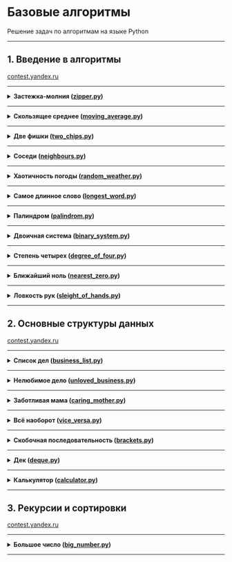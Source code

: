 # Базовые алгоритмы

Решение задач по алгоритмам на языке Python

---

## 1. Введение в алгоритмы

[contest.yandex.ru](https://contest.yandex.ru/contest/23389/problems/)

---

<details>
<summary>
<b>Застежка-молния (<a href="introduction/zipper.py">zipper.py</a>)</b>
</summary>
  
#### Условие
Даны два массива чисел длины n. Составьте из них один массив длины 2n,
в котором числа из входных массивов чередуются (первый — второй — первый — второй — ...).
При этом относительный порядок следования чисел из одного массива должен быть сохранён. 
  
#### Формат ввода
В первой строке записано целое число n –— длина каждого из массивов, 1 ≤ n ≤ 1000.
Во второй строке записано n чисел из первого массива, через пробел.
В третьей строке –— n чисел из второго массива.
Значения всех чисел –— натуральные и не превосходят 1000.

#### Формат вывода
Выведите 2n чисел из объединённого массива через пробел.
  
#### Пример 1
<table><tbody>
  <tr>
  <td><b>Ввод</b></td>
  <td><b>Вывод</b></td>  
  </tr>
  <tr>
    <td valign='top'>
      3<br>
      1 2 3<br>
      4 5 6<br>      
    </td>
    <td valign='top'>
      1 4 2 5 3 6<br>
    </td>      
  </tr>
</tbody></table>
  
#### Пример 2
<table><tbody>
  <tr>
  <td><b>Ввод</b></td>
  <td><b>Вывод</b></td>  
  </tr>
  <tr>
    <td valign='top'>
      1<br>
      1<br>
      2<br>
    </td>
    <td valign='top'>
      1 2<br>
    </td>
  </tr>    
</tbody></table>
  
#### Пример 3
<table><tbody>
  <tr>
   <td><b>Ввод</b></td>
   <td><b>Вывод</b></td>    
  </tr>
  <tr>
    <td valign='top'>
      3<br>
      1 8 9<br>
      2 3 1<br>
    </td>
    <td valign='top'>
      1 2 8 3 9 1<br>
    </td>
  </tr>
</tbody></table>
  
</details>

------

<details>
  <summary>
  <b>Скользящее среднее (<a href="introduction/moving_average.py">moving_average.py</a>)</b>
  </summary>
  
#### Условие
Вам дана статистика по числу запросов в секунду к вашему любимому рекомендательному сервису.
Измерения велись n секунд.
В секунду i поступает qi запросов.
Примените метод скользящего среднего с длиной окна k к этим данным и выведите результат. 
  
#### Формат ввода
В первой строке передаётся натуральное число n, количество секунд, в течение которых велись измерения. 1 ≤ n ≤ 105
Во второй строке через пробел записаны n целых неотрицательных чисел qi, каждое лежит в диапазоне от 0 до 103.
В третьей строке записано натуральное число k (1 ≤ k ≤ n) – окно сглаживания.
Примечание для Go:
Заметьте, что в данной задаче достаточно большой размер ввода. Поэтому необходимо задавать размер буфера для сканнера хотя бы 600 Кб.

#### Формат вывода
Выведите через пробел результат применения метода скользящего среднего к серии измерений.
Должно быть выведено n - k + 1 элементов, каждый элемент — вещественное (дробное) число.
  
#### Пример 1
<table><tbody>
  <tr>
  <td><b>Ввод</b></td>
  <td><b>Вывод</b></td>  
  </tr>
  <tr>
    <td valign='top'>
      7<br>
      1 2 3 4 5 6 7<br>
      4<br>      
    </td>
    <td valign='top'>
      2.5 3.5 4.5 5.5<br>
    </td>      
  </tr>
</tbody></table>
  
#### Пример 2
<table><tbody>
  <tr>
  <td><b>Ввод</b></td>
  <td><b>Вывод</b></td>  
  </tr>
  <tr>
    <td valign='top'>
      9<br>
      9 3 2 0 1 5 1 0 0<br>
      3<br>
    </td>
    <td valign='top'>
      4.6666666667 1.666666667 1 2 2.333333335 2 0.3333333<br>
    </td>
  </tr>    
</tbody></table>
  
#### Пример 3
<table><tbody>
  <tr>
   <td><b>Ввод</b></td>
   <td><b>Вывод</b></td>    
  </tr>
  <tr>
    <td valign='top'>
      5<br>
      1 2 3 4 5<br>
      5<br>
    </td>
    <td valign='top'>
      3<br>
    </td>
  </tr>
</tbody></table>

</details>

------

<details>
<summary>
<b>Две фишки (<a href="introduction/two_chips.py">two_chips.py</a>)</b>
</summary>
  
#### Условие
Рита и Гоша играют в игру. У Риты есть n фишек, на каждой из которых написано количество очков.
Сначала Гоша называет число k, затем Рита должна выбрать две фишки, сумма очков на которых равна заданному числу.
Рите надоело искать фишки самой, и она решила применить свои навыки программирования для решения этой задачи.
Помогите ей написать программу для поиска нужных фишек.
  
#### Формат ввода
В первой строке записано количество фишек n, 2 ≤ n ≤ 104.
Во второй строке записано n целых чисел —– очки на фишках Риты в диапазоне от -105 до 105.
В третьей строке —– загаданное Гошей целое число k, -105 ≤ k ≤ 105.

#### Формат вывода
Нужно вывести два числа —– очки на двух фишках, в сумме дающие k.
Если таких пар несколько, то можно вывести любую из них.
Если таких пар не существует, то вывести «None».
  
#### Пример 1
<table><tbody>
  <tr>
  <td><b>Ввод</b></td>
  <td><b>Вывод</b></td>  
  </tr>
  <tr>
    <td valign='top'>
      6<br>
      -1 -1 -9 -7 3 -6<br>
      2<br>      
    </td>
    <td valign='top'>
      -1 3<br>
    </td>      
  </tr>
</tbody></table>
  
#### Пример 2
<table><tbody>
  <tr>
  <td><b>Ввод</b></td>
  <td><b>Вывод</b></td>  
  </tr>
  <tr>
    <td valign='top'>
      8<br>
      6 2 8 -3 1 1 6 10<br>
      100<br>
    </td>
    <td valign='top'>
      None<br>
    </td>
  </tr>    
</tbody></table>

</details>

------

<details>
<summary>
<b>Соседи (<a href="introduction/neighbours.py">neighbours.py</a>)</b>
</summary>
  
#### Условие
Дана матрица. Нужно написать функцию, которая для элемента возвращает всех его соседей.
Соседним считается элемент, находящийся от текущего на одну ячейку влево, вправо, вверх или вниз.
Диагональные элементы соседними не считаются.
Например, в матрице A соседними элементами для (0, 0) будут 2 и 0. А для (2, 1) –— 1, 2, 7, 7.
  
#### Формат ввода
В первой строке задано n — количество строк матрицы. Во второй — количество столбцов m.
Числа m и n не превосходят 1000. В следующих n строках задана матрица.
Элементы матрицы — целые числа, по модулю не превосходящие 1000.
В последних двух строках записаны координаты элемента, соседей которого нужно найти.
Индексация начинается с нуля.

#### Формат вывода
Напечатайте нужные числа в возрастающем порядке через пробел.
  
#### Пример 1
<table><tbody>
  <tr>
  <td><b>Ввод</b></td>
  <td><b>Вывод</b></td>  
  </tr>
  <tr>
    <td valign='top'>
      4<br>
      3<br>
      1 2 3<br>
      0 2 6<br>
      7 4 1<br>
      2 7 0<br>
      3<br>
      0<br>
    </td>
    <td valign='top'>
      7 7<br>
    </td>      
  </tr>
</tbody></table>
  
#### Пример 2
<table><tbody>
  <tr>
  <td><b>Ввод</b></td>
  <td><b>Вывод</b></td>  
  </tr>
  <tr>
    <td valign='top'>
      4<br>
      3<br>
      1 2 3<br>
      0 2 6<br>
      7 4 1<br>
      2 7 0<br>
      0<br>
      0<br>
    </td>
    <td valign='top'>
      0 2<br>
    </td>
  </tr>    
</tbody></table>

</details>

------

<details>
<summary>
<b>Хаотичность погоды (<a href="introduction/random_weather.py">random_weather.py</a>)</b>
</summary>
  
#### Условие
Метеорологическая служба вашего города решила исследовать погоду новым способом.
Под температурой воздуха в конкретный день будем понимать максимальную температуру в этот день.
Под хаотичностью погоды за n дней служба понимает количество дней, в которые температура строго больше, 
чем в день до (если такой существует) и в день после текущего (если такой существует).
Например, если за 5 дней максимальная температура воздуха составляла [1, 2, 5, 4, 8] градусов,
то хаотичность за этот период равна 2: в 3-й и 5-й дни выполнялись описанные условия.
Определите по ежедневным показаниям температуры хаотичность погоды за этот период.
Заметим, что если число показаний n=1, то единственный день будет хаотичным.
  
#### Формат ввода
В первой строке дано число n –— длина периода измерений в днях, 1 ≤ n≤ 105. 
Во второй строке даны n целых чисел –— значения температуры в каждый из n дней.
Значения температуры не превосходят 273 по модулю.

#### Формат вывода
Выведите единственное число — хаотичность за данный период.
  
#### Пример 1
<table><tbody>
  <tr>
  <td><b>Ввод</b></td>
  <td><b>Вывод</b></td>  
  </tr>
  <tr>
    <td valign='top'>
      7<br>
      -1 -10 -8 0 2 0 5<br>
    </td>
    <td valign='top'>
      3<br>
    </td>      
  </tr>
</tbody></table>
  
#### Пример 2
<table><tbody>
  <tr>
  <td><b>Ввод</b></td>
  <td><b>Вывод</b></td>  
  </tr>
  <tr>
    <td valign='top'>
      5<br>
      1 2 5 4 8<br>
    </td>
    <td valign='top'>
      2<br>
    </td>
  </tr>    
</tbody></table>

</details>

------

<details>
<summary>
<b>Самое длинное слово (<a href="introduction/longest_word.py">longest_word.py</a>)</b>
</summary>
  
#### Условие
Чтобы подготовиться к семинару, Гоше надо прочитать статью по эффективному менеджменту.
Так как Гоша хочет спланировать день заранее, ему необходимо оценить сложность статьи.
Он придумал такой метод оценки: берётся случайное предложение из текста и в нём ищется самое длинное слово.
Его длина и будет условной сложностью статьи.
Помогите Гоше справиться с этой задачей.
  
#### Формат ввода
В первой строке дана длина текста L (1 ≤ L ≤ 105).
В следующей строке записан текст, состоящий из строчных латинских букв и пробелов.
Слово —– последовательность букв, не разделённых пробелами. 
Пробелы могут стоять в самом начале строки и в самом её конце.
Текст заканчивается переносом строки, этот символ не включается в число остальных L символов.

#### Формат вывода
В первой строке выведите самое длинное слово. Во второй строке выведите его длину.
Если подходящих слов несколько, выведите то, которое встречается раньше.
  
#### Пример 1
<table><tbody>
  <tr>
  <td><b>Ввод</b></td>
  <td><b>Вывод</b></td>  
  </tr>
  <tr>
    <td valign='top'>
      19<br>
      i love segment tree<br>
    </td>
    <td valign='top'>
      segment<br>
      7<br>
    </td>      
  </tr>
</tbody></table>
  
#### Пример 2
<table><tbody>
  <tr>
  <td><b>Ввод</b></td>
  <td><b>Вывод</b></td>  
  </tr>
  <tr>
    <td valign='top'>
      21<br>
      frog jumps from river<br>
    </td>
    <td valign='top'>
      jumps<br>
      5<br>
    </td>
  </tr>    
</tbody></table>

</details>

------

<details>
<summary>
<b>Палиндром (<a href="introduction/palindrom.py">palindrom.py</a>)</b>
</summary>
  
#### Условие
Помогите Васе понять, будет ли фраза палиндромом.
Учитываются только буквы и цифры, заглавные и строчные буквы считаются одинаковыми.
Решение должно работать за O(N), где N — длина строки на входе.
  
#### Формат ввода
В единственной строке записана фраза или слово.
Буквы могут быть только латинские. Длина текста не превосходит 20000 символов.
Фраза может состоять из строчных и прописных латинских букв, цифр, знаков препинания.

#### Формат вывода
Выведите «True», если фраза является палиндромом, и «False», если не является.
  
#### Пример 1
<table><tbody>
  <tr>
  <td><b>Ввод</b></td>
  <td><b>Вывод</b></td>  
  </tr>
  <tr>
    <td valign='top'>
      A man, a plan, a canal: Panama<br>
    </td>
    <td valign='top'>
      True<br>
    </td>      
  </tr>
</tbody></table>
  
#### Пример 2
<table><tbody>
  <tr>
  <td><b>Ввод</b></td>
  <td><b>Вывод</b></td>  
  </tr>
  <tr>
    <td valign='top'>
      zo<br>
    </td>
    <td valign='top'>
      False<br>
    </td>
  </tr>    
</tbody></table>

</details>

------

<details>
<summary>
<b>Двоичная система (<a href="introduction/binary_system.py">binary_system.py</a>)</b>
</summary>
  
#### Условие
Тимофей записал два числа в двоичной системе счисления и попросил Гошу вывести их сумму, также в двоичной системе.
Встроенную в язык программирования возможность сложения двоичных чисел применять нельзя.
Помогите Гоше решить задачу.
Решение должно работать за O(N), где N –— количество разрядов максимального числа на входе.
  
#### Формат ввода
Два числа в двоичной системе счисления, каждое на отдельной строке.
Длина каждого числа не превосходит 10 000 символов.

#### Формат вывода
Одно число в двоичной системе счисления.
  
#### Пример 1
<table><tbody>
  <tr>
  <td><b>Ввод</b></td>
  <td><b>Вывод</b></td>  
  </tr>
  <tr>
    <td valign='top'>
      1010<br>
      1011<br>
    </td>
    <td valign='top'>
      10101<br>
    </td>      
  </tr>
</tbody></table>
  
#### Пример 2
<table><tbody>
  <tr>
  <td><b>Ввод</b></td>
  <td><b>Вывод</b></td>  
  </tr>
  <tr>
    <td valign='top'>
      1<br>
      1<br>
    </td>
    <td valign='top'>
      10<br>
    </td>
  </tr>    
</tbody></table>

</details>

------

<details>
<summary>
<b>Степень четырех (<a href="introduction/degree_of_four.py">degree_of_four.py</a>)</b>
</summary>
  
#### Условие
Напишите программу, которая определяет, будет ли положительное целое число степенью четвёрки.
Подсказка: степенью четвёрки будут все числа вида 4n, где n – целое неотрицательное число.
  
#### Формат ввода
На вход подаётся целое число в диапазоне от 1 до 10000.

#### Формат вывода
Выведите «True», если число является степенью четырёх, «False» –— в обратном случае.
  
#### Пример 1
<table><tbody>
  <tr>
  <td><b>Ввод</b></td>
  <td><b>Вывод</b></td>  
  </tr>
  <tr>
    <td valign='top'>
      15<br>
    </td>
    <td valign='top'>
      False<br>
    </td>      
  </tr>
</tbody></table>
  
#### Пример 2
<table><tbody>
  <tr>
  <td><b>Ввод</b></td>
  <td><b>Вывод</b></td>  
  </tr>
  <tr>
    <td valign='top'>
      16<br>
    </td>
    <td valign='top'>
      True<br>
    </td>
  </tr>    
</tbody></table>

</details>

------

<details>
<summary>
<b>Ближайший ноль (<a href="introduction/nearest_zero.py">nearest_zero.py</a>)</b>
</summary>
  
#### Условие
Тимофей ищет место, чтобы построить себе дом. Улица, на которой он хочет жить, имеет длину n, то есть состоит из n одинаковых идущих подряд участков.
Каждый участок либо пустой, либо на нём уже построен дом.
Общительный Тимофей не хочет жить далеко от других людей на этой улице.
Поэтому ему важно для каждого участка знать расстояние до ближайшего пустого участка.
Если участок пустой, эта величина будет равна нулю — расстояние до самого себя.
Помогите Тимофею посчитать искомые расстояния. Для этого у вас есть карта улицы. 
Дома в городе Тимофея нумеровались в том порядке, в котором строились, поэтому их номера на карте никак не упорядочены.
Пустые участки обозначены нулями.
  
#### Формат ввода
В первой строке дана длина улицы —– n (1 ≤ n ≤ 106).
В следующей строке записаны n целых неотрицательных чисел — номера домов и обозначения пустых участков на карте (нули).
Гарантируется, что в последовательности есть хотя бы один ноль.
Номера домов (положительные числа) уникальны и не превосходят 109.

#### Формат вывода
Для каждого из участков выведите расстояние до ближайшего нуля. Числа выводите в одну строку, разделяя их пробелами.
  
#### Пример 1
<table><tbody>
  <tr>
  <td><b>Ввод</b></td>
  <td><b>Вывод</b></td>  
  </tr>
  <tr>
    <td valign='top'>
      5<br>
      0 1 4 9 0 0<br>
    </td>
    <td valign='top'>
     0 1 2 1 0<br>
    </td>      
  </tr>
</tbody></table>
  
#### Пример 2
<table><tbody>
  <tr>
  <td><b>Ввод</b></td>
  <td><b>Вывод</b></td>  
  </tr>
  <tr>
    <td valign='top'>
      6<br>
      0 7 9 4 8 20<br>
    </td>
    <td valign='top'>
      0 1 2 3 4 5<br>
    </td>
  </tr>    
</tbody></table>

</details>

------

<details>
<summary>
<b>Ловкость рук (<a href="introduction/sleight_of_hands.py">sleight_of_hands.py</a>)</b>
</summary>
  
#### Условие
«Тренажёр для скоростной печати» представляет собой квадратную клавиатуру из шестнадцати клавиш размером 4x4.
На каждой клавише может быть изображена либо точка, либо цифра от 1 до 9.
Занятие на тренажёре делится на раунды :
каждый раунд состоит из нескольких игр;
в разных раундах число игр может быть разным;
номер каждой игры в раунде обозначается счётчиком t.
Для каждого раунда на клавишах устанавливаются определённые значения, которые остаются неизменными в течение всех игр раунда.
Значение счётчика игр t не может превысить значение самого большого числа, отображённого на клавиатуре в текущем раунде.
В упражнении на тренажёре принимают участие два игрока, они играют вдвоём на одной клавиатуре.
Для каждого раунда устанавливается максимальное число клавиш, которые может нажать один игрок (оно обозначается переменной k и не изменяется в течение раунда).
В каждой отдельной игре участники должны вместе нажать на клавиши, на которых изображена цифра, соответствующая номеру игры t.
Например, во второй игре раунда игроки должны нажать все те клавиши, на которых изображена двойка.
В раунде могут быть игры, где не требуется нажимать кнопки: например, в приведённом варианте раунда в играх от t = 4 до t = 8 кнопки нажимать не потребуется: на клавиатуре нет цифр от 4 до 8.
Если в очередной игре у участников есть возможность нажать все необходимые клавиши — они их нажимают и получают 1 балл.
Предположим, что для раунда задан набор кнопок, как на картинке, и k = 3 (каждый из участников может нажать не более трёх кнопок).
Тогда во второй игре (t = 2), где должны быть нажаты двойки, игроки вдвоём смогут нажать только 6 клавиш (k * 2 = 6). 
Но на клавиатуре семь двоек; участники не смогут нажать их все и не получат балл.

Напишите программу, которая будет принимать данные для определённого раунда:
значение k, значения для кнопок и вычислит количество баллов, которое будут заработано в этом раунде.
  
#### Формат ввода
В первой строке дано целое число k (1 ≤ k ≤ 5).
В четырёх следующих строках заданы значения для кнопок –— по 4 символа в каждой строке. Каждый символ —– либо точка, либо цифра от 1 до 9.
Символы одной строки идут подряд и не разделены пробелами.

#### Формат вывода
Выведите единственное число –— количество баллов, которое игроки наберут в раунде.
  
#### Пример 1
<table><tbody>
  <tr>
  <td><b>Ввод</b></td>
  <td><b>Вывод</b></td>  
  </tr>
  <tr>
    <td valign='top'>
      3<br>
      1231<br>
      2..2<br>
      2..2<br>
      2..2<br>
    </td>
    <td valign='top'>
     2<br>
    </td>      
  </tr>
</tbody></table>
  
#### Пример 2
<table><tbody>
  <tr>
  <td><b>Ввод</b></td>
  <td><b>Вывод</b></td>  
  </tr>
  <tr>
    <td valign='top'>
      4<br>
      1111<br>
      9999<br>
      1111<br>
      9911<br>
    </td>
    <td valign='top'>
      1<br>
    </td>
  </tr>    
</tbody></table>

#### Пример 3
<table><tbody>
  <tr>
  <td><b>Ввод</b></td>
  <td><b>Вывод</b></td>  
  </tr>
  <tr>
    <td valign='top'>
      4<br>
      1111<br>
      1111<br>
      1111<br>
      1111<br>
    </td>
    <td valign='top'>
      0<br>
    </td>
  </tr>    
</tbody></table>

</details>

------

## 2. Основные структуры данных

[contest.yandex.ru](https://contest.yandex.ru/contest/23758/problems/)

---

<details>
<summary>
<b>Список дел (<a href="basic_data_structures/business_list.py">business_list.py</a>)</b>
</summary>
  
#### Условие
Васе нужно распечатать свой список дел на сегодня. Помогите ему: напишите функцию, которая печатает все его дела. Известно, что дел у Васи не больше 5000.
Внимание: в этой задаче не нужно считывать входные данные. Нужно написать только функцию, которая принимает на вход голову списка и печатает его элементы.
Ниже дано описание структуры, которая задаёт узел списка.
Используйте заготовки кода для данной задачи, расположенные по ссылкам:

- c++
- Java
- js
- Python
- C#
- go

Решение надо отправлять только в виде файла с расширением, которое соответствует вашему языку. Иначе даже корректно написанное решение не пройдет тесты.
  
#### Формат ввода
В качестве ответа сдайте только код функции, которая печатает элементы списка. Длина списка не превосходит 5000 элементов. Список не бывает пустым.
Следуйте следующим правилам при отправке решений:
- По умолчанию выбран компилятор Make, выбор компилятора в данной задаче недоступен.
- Решение нужно отправлять в виде файла с расширением соответствующем вашему языку программирования.
- Для Java файл должен называться Solution.java, для C# – Solution.cs
- Для остальных языков программирования это имя использовать нельзя (имя «solution» тоже).
- Для Go укажите package main.

#### Формат вывода
Функция должна напечатать элементы списка по одному в строке.
  
</details>

------

<details>
<summary>
<b>Нелюбимое дело (<a href="basic_data_structures/unloved_business.py">unloved_business.py</a>)</b>
</summary>
  
#### Условие
Вася размышляет, что ему можно не делать из того списка дел, который он составил. Но, кажется, все пункты очень важные! Вася решает загадать число и удалить дело, которое идёт под этим номером. Список дел представлен в виде односвязного списка. Напишите функцию solution, которая принимает на вход голову списка и номер удаляемого дела и возвращает голову обновлённого списка.
Внимание: в этой задаче не нужно считывать входные данные. Нужно написать только функцию, которая принимает на вход голову списка и номер удаляемого элемента и возвращает голову обновлённого списка.
Используйте заготовки кода для данной задачи, расположенные по ссылкам:

- c++
- Java
- js
- Python
- C#
- go

Решение надо отправлять только в виде файла с расширением, которое соответствует вашему языку. Иначе даже корректно написанное решение не пройдет тесты.
  
#### Формат ввода
Функция принимает голову списка и индекс элемента, который надо удалить (нумерация с нуля). Список содержит не более 5000 элементов. Список не бывает пустым.
Следуйте следующим правилам при отправке решений:
- По умолчанию выбран компилятор Make, выбор компилятора в данной задаче недоступен.
- Решение нужно отправлять в виде файла с расширением соответствующем вашему языку программирования.
- Для Java файл должен называться Solution.java, для C# – Solution.cs
- Для остальных языков программирования это имя использовать нельзя (имя «solution» тоже).
- Для Go укажите package main.

#### Формат вывода
Верните голову списка, в котором удален нужный элемент.
  
</details>

------

<details>
<summary>
<b>Заботливая мама (<a href="basic_data_structures/caring_mother.py">caring_mother.py</a>)</b>
</summary>
  
#### Условие
Мама Васи хочет знать, что сын планирует делать и когда. Помогите ей: напишите функцию solution, определяющую индекс первого вхождения передаваемого ей на вход значения в связном списке, если значение присутствует.
Внимание: в этой задаче не нужно считывать входные данные. Нужно написать только функцию, которая принимает на вход голову списка и искомый элемент, а возвращает целое число — индекс найденного элемента или -1.
Используйте заготовки кода для данной задачи, расположенные по ссылкам:

- c++
- Java
- js
- Python
- C#
- go
- Kotlin
- Swift
  
#### Формат ввода
Функция на вход принимает голову односвязного списка и элемент, который нужно найти. Длина списка не превосходит 10000 элементов. Список не бывает пустым.

Инструкцию по работе с Make вы можете найти в конце этого урока

#### Формат вывода
Функция возвращает индекс первого вхождения искомого элемента в список(индексация начинается с нуля). Если элемент не найден, нужно вернуть -1.
  
</details>

------

<details>
<summary>
<b>Всё наоборот (<a href="basic_data_structures/vice_versa.py">vice_versa.py</a>)</b>
</summary>

#### Условие
Вася решил запутать маму —– делать дела в обратном порядке. Список его дел теперь хранится в двусвязном списке. Напишите функцию, которая вернёт список в обратном порядке.
Внимание: в этой задаче не нужно считывать входные данные. Нужно написать только функцию, которая принимает на вход голову двусвязного списка и возвращает голову перевёрнутого списка.
Используйте заготовки кода для данной задачи, расположенные по ссылкам:

- c++
- Java
- js
- Python
- C#
- go
- Kotlin
- Swift
  
#### Формат ввода
Функция принимает на вход единственный аргумент — голову двусвязного списка.
Длина списка не превосходит 1000 элементов. Список не бывает пустым.

Инструкцию по работе с Make вы можете найти в конце этого урока

#### Формат вывода
Функция должна вернуть голову развернутого списка.
  
</details>

------

<details>
<summary>
<b>Скобочная последовательность (<a href="basic_data_structures/brackets.py">brackets.py</a>)</b>
</summary>

#### Условие
Вот какую задачу Тимофей предложил на собеседовании одному из кандидатов. Если вы с ней ещё не сталкивались, то наверняка столкнётесь –— она довольно популярная.
Дана скобочная последовательность. Нужно определить, правильная ли она.
Будем придерживаться такого определения:
пустая строка —– правильная скобочная последовательность;
правильная скобочная последовательность, взятая в скобки одного типа, –— правильная скобочная последовательность;
правильная скобочная последовательность с приписанной слева или справа правильной скобочной последовательностью —– тоже правильная.
На вход подаётся последовательность из скобок трёх видов: [], (), {}. Напишите функцию is_correct_bracket_seq, которая принимает на вход скобочную последовательность и возвращает True, если последовательность правильная, а иначе False.
  
#### Формат ввода
На вход подаётся одна строка, содержащая скобочную последовательность. Скобки записаны подряд, без пробелов.

#### Формат вывода
Выведите «True» или «False».

#### Пример 1
<table><tbody>
  <tr>
  <td><b>Ввод</b></td>
  <td><b>Вывод</b></td>  
  </tr>
  <tr>
    <td valign='top'>
      {[()]}<br>
      {}<br>
    </td>
    <td valign='top'>
     True<br>
     True<br> 
    </td>      
  </tr>
</tbody></table>
  
  
</details>

------

<details>
<summary>
<b>Дек (<a href="basic_data_structures/deque.py">deque.py</a>)</b>
</summary>

#### Условие
Гоша реализовал структуру данных Дек, максимальный размер которого определяется заданным числом. Методы push_back(x), push_front(x), pop_back(), pop_front() работали корректно. Но, если в деке было много элементов, программа работала очень долго. Дело в том, что не все операции выполнялись за O(1). Помогите Гоше! Напишите эффективную реализацию.

Внимание: при реализации нельзя использовать связный список.
  
#### Формат ввода
В первой строке записано количество команд n — целое число, не превосходящее 100000. Во второй строке записано число m — максимальный размер дека. Он не превосходит 50000. В следующих n строках записана одна из команд:

-push_back(value) – добавить элемент в конец дека. Если в деке уже находится максимальное число элементов, вывести «error».
-push_front(value) – добавить элемент в начало дека. Если в деке уже находится максимальное число элементов, вывести «error».
-pop_front() – вывести первый элемент дека и удалить его. Если дек был пуст, то вывести «error».
-pop_back() – вывести последний элемент дека и удалить его. Если дек был пуст, то вывести «error». value — целое число, по модулю не превосходящее 1000.

#### Формат вывода
Выведите результат выполнения каждой команды на отдельной строке. Для успешных запросов push_back(x) и push_front(x) ничего выводить не надо.

#### Пример 1
<table><tbody>
  <tr>
  <td><b>Ввод</b></td>
  <td><b>Вывод</b></td>  
  </tr>
  <tr>
    <td valign='top'>
      4<br>
      4<br>
      push_front 861<br>
      push_front -819<br>
      pop_back<br>
      pop_back<br>
    </td>
    <td valign='top'>
     861<br>
     -819<br> 
    </td>      
  </tr>
</tbody></table>
  
  
</details>

------

<details>
<summary>
<b>Калькулятор (<a href="basic_data_structures/calculator.py">calculator.py</a>)</b>
</summary>

#### Условие
Задание связано с обратной польской нотацией. Она используется для парсинга арифметических выражений. Еще её иногда называют постфиксной нотацией.

В постфиксной нотации операнды расположены перед знаками операций.

Пример:

10 2 4 *

означает 10 - 2 * 4 и равно 2

Разберём последний пример подробнее:

Знак * стоит сразу после чисел 2 и 4, значит к ним нужно применить операцию, которую этот знак обозначает, то есть перемножить эти два числа. В результате получим 8.

После этого выражение приобретёт вид:

10 8 -

Операцию «минус» нужно применить к двум идущим перед ней числам, то есть 10 и 8. В итоге получаем 2.

Рассмотрим алгоритм более подробно. Для его реализации будем использовать стек.

Для вычисления значения выражения, записанного в обратной польской нотации, нужно считывать выражение слева направо и придерживаться следующих шагов:

Обработка входного символа: Если на вход подан операнд, он помещается на вершину стека. Если на вход подан знак операции, то эта операция выполняется над требуемым количеством значений, взятых из стека в порядке добавления. Результат выполненной операции помещается на вершину стека.
Если входной набор символов обработан не полностью, перейти к шагу 1.
После полной обработки входного набора символов результат вычисления выражения находится в вершине стека. Если в стеке осталось несколько чисел, то надо вывести только верхний элемент.
Замечание про отрицательные числа и деление: в этой задаче под делением понимается математическое целочисленное деление. Это значит, что округление всегда происходит вниз. А именно: если a / b = c, то b ⋅ c — это наибольшее число, которое не превосходит a и одновременно делится без остатка на b.

Например, -1 / 3 = -1. Будьте осторожны: в C++, Java и Go, например, деление чисел работает иначе.

В текущей задаче гарантируется, что деления на отрицательное число нет.
 
#### Формат ввода
В единственной строке дано выражение, записанное в обратной польской нотации. Числа и арифметические операции записаны через пробел.

На вход могут подаваться операции: +, -, *, / и числа, по модулю не превосходящие 10000.

Гарантируется, что значение промежуточных выражений в тестовых данных по модулю не больше 50000.

#### Формат вывода
Выведите единственное число — значение выражения.

#### Пример 
<table><tbody>
  <tr>
  <td><b>Ввод</b></td>
  <td><b>Вывод</b></td>  
  </tr>
  <tr>
    <td valign='top'>
      2 1 + 3 *<br>
    </td>
    <td valign='top'>
     9<br> 
    </td>      
  </tr>
</tbody></table>
  
  
</details>

---

## 3. Рекурсии и сортировки

[contest.yandex.ru](https://contest.yandex.ru/contest/24734/problems/)

---

<details>
<summary>
<b>Большое число (<a href="introduction/big_number.py">big_number.py</a>)</b>
</summary>
  
#### Условие
Вечером ребята решили поиграть в игру «Большое число».
Даны числа. Нужно определить, какое самое большое число можно из них составить.
  
#### Формат ввода
В первой строке записано n — количество чисел. Оно не превосходит 100.
Во второй строке через пробел записаны n неотрицательных чисел, каждое из которых не превосходит 1000.

#### Формат вывода
Нужно вывести самое большое число, которое можно составить из данных чисел.
  
#### Пример 1
<table><tbody>
  <tr>
  <td><b>Ввод</b></td>
  <td><b>Вывод</b></td>  
  </tr>
  <tr>
    <td valign='top'>
      3<br>
      15 56 2<br>      
    </td>
    <td valign='top'>
      56215<br>
    </td>      
  </tr>
</tbody></table>
  
#### Пример 2
<table><tbody>
  <tr>
  <td><b>Ввод</b></td>
  <td><b>Вывод</b></td>  
  </tr>
  <tr>
    <td valign='top'>
      3<br>
      1 783 2<br>
    </td>
    <td valign='top'>
      78321<br>
    </td>
  </tr>    
</tbody></table>
  
#### Пример 3
<table><tbody>
  <tr>
   <td><b>Ввод</b></td>
   <td><b>Вывод</b></td>    
  </tr>
  <tr>
    <td valign='top'>
      5<br>
      2 4 5 2 10<br>
    </td>
    <td valign='top'>
      542210<br>
    </td>
  </tr>
</tbody></table>
  
</details>

------
